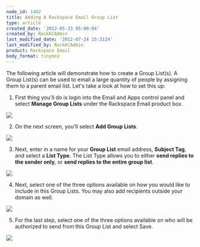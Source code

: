 ```yaml
---
node_id: 1402
title: Adding A Rackspace Email Group List
type: article
created_date: '2012-05-23 05:00:04'
created_by: RackKCAdmin
last_modified_date: '2012-07-24 15:3124'
last_modified_by: RackKCAdmin
product: Rackspace Email
body_format: tinymce
---
```


The following article will demonstrate how to create a Group List(s). A
Group List(s) can be used to email a large quantity of people by
assigning them to a parent email list. Let's take a look at how to set
this up:

 

1.  First thing you'll do is login into the Email and Apps control panel
    and select **Manage Group Lists** under the Rackspace Email product
    box.

![](http://c15053791.r91.cf2.rackcdn.com/1.png)

 

 

2.  On the next screen, you'll select **Add Group Lists**.

![](http://c15053791.r91.cf2.rackcdn.com/2.png)

 

3.  Next, enter in a name for your **Group List** email address,
    **Subject Tag**, and select a **List Type**. The List Type allows
    you to either **send replies to the sender only**, or **send replies
    to the entire group list**.

![](http://c15053791.r91.cf2.rackcdn.com/3.png)

 

4.  Next, select one of the three options available on how you would
    like to include in this Group Lists. You may also add recipients
    outside your domain as well.

![](http://c15053791.r91.cf2.rackcdn.com/4.png)

 

5.  For the last step, select one of the three options available on who
    will be authorized to send from this Group List and select Save.

![](http://c15053791.r91.cf2.rackcdn.com/5.png)

